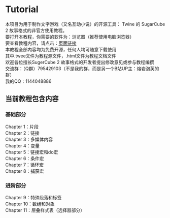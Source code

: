 # Tutorial
本项目为用于制作文字游戏（又名互动小说）的开源工具： Twine 的 SugarCube 2 故事格式的非官方使用教程。\
要打开本教程，你需要的软件为：浏览器（推荐使用电脑浏览器）\
要查看教程内容，请点击：[页面链接](https://huanmeng692.github.io/Tutorial/)\
本教程全部内容均为免费开源，任何人均可随意下载使用\
其中.twee文件为教程源文件，.html文件为教程文档文件\
欢迎各位擅长SugerCube 2 故事格式的开发者提出修改意见或参与教程编撰\
交流群：（Q群）795429103（不是我的群，而是另一个B站UP主：熔岩泡芙的群）\
我的QQ：1144048886
## 当前教程包含内容
### 基础部分
Chapter 1：片段\
Chapter 2：链接\
Chapter 3：多媒体内容\
Chapter 4：变量\
Chapter 5：链接宏和do宏\
Chapter 6：条件宏\
Chapter 7：循环宏\
Chapter 8：捕获宏
### 进阶部分
Chapter 9：特殊段落和标签\
Chapter 10：数组和对象\
Chapter 11：层叠样式表（选择器部分）